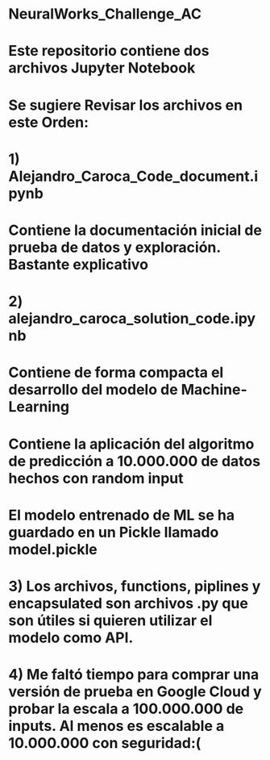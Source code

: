 # NeuralWorks_Challenge_AC

# Este repositorio contiene dos archivos Jupyter Notebook
# Se sugiere Revisar los archivos en este Orden: 

# 1) Alejandro_Caroca_Code_document.ipynb
# Contiene la documentación inicial de prueba de datos y exploración. Bastante explicativo
# 2) alejandro_caroca_solution_code.ipynb
# Contiene de forma compacta el desarrollo del modelo de Machine-Learning 
# Contiene la aplicación del algoritmo de predicción a 10.000.000 de datos hechos con random input
# El modelo entrenado de ML se ha guardado en un Pickle llamado model.pickle



# 3) Los archivos, functions, piplines y encapsulated son archivos .py que son útiles si quieren utilizar el modelo como API.

# 4) Me faltó tiempo para comprar una versión de prueba en Google Cloud y probar la escala a 100.000.000 de inputs. Al menos es escalable a 10.000.000 con seguridad:(
